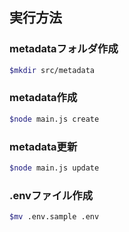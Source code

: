 ## 実行方法
### metadataフォルダ作成
```bash
$mkdir src/metadata
```
### metadata作成
```bash
$node main.js create
```
### metadata更新
```bash
$node main.js update
```
### .envファイル作成
```bash
$mv .env.sample .env
```
